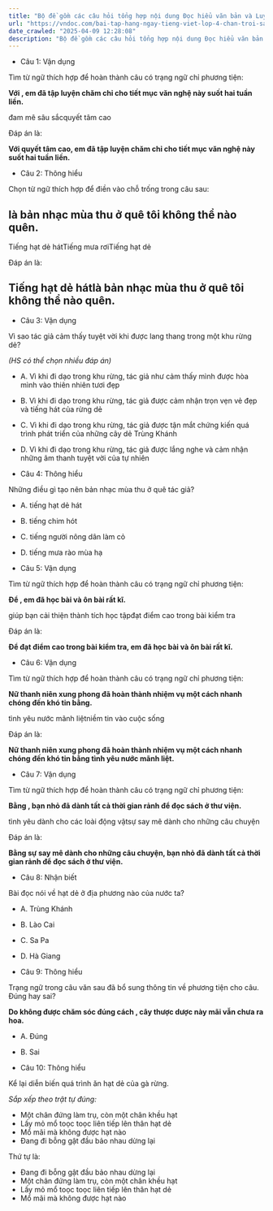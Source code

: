 ```yaml
---
title: "Bộ đề gồm các câu hỏi tổng hợp nội dung Đọc hiểu văn bản và Luyện từ và câu được học ở Tuần 33 trong chương trình Tiếng Việt lớp 4 Tập 2 Chân trời sáng tạo."
url: "https://vndoc.com/bai-tap-hang-ngay-tieng-viet-lop-4-chan-troi-sang-tao-tuan-33-thu-4-338532"
date_crawled: "2025-04-09 12:28:08"
description: "Bộ đề gồm các câu hỏi tổng hợp nội dung Đọc hiểu văn bản và Luyện từ và câu được học ở Tuần 33 trong chương trình Tiếng Việt lớp 4 Tập 2 Chân trời sáng tạo."
---
```


* Câu 1:  Vận dụng

Tìm từ ngữ thích hợp để hoàn thành câu có trạng ngữ chỉ phương tiện:

**Với , em đã tập luyện chăm chỉ cho tiết mục văn nghệ này suốt hai tuần liền.**

đam mê sâu sắcquyết tâm cao

Đáp án là:

**Với quyết tâm cao, em đã tập luyện chăm chỉ cho tiết mục văn nghệ này suốt hai tuần liền.**

* Câu 2:  Thông hiểu

Chọn từ ngữ thích hợp để điền vào chỗ trống trong câu sau:

**là bản nhạc mùa thu ở quê tôi không thể nào quên.**  
---  
  
Tiếng hạt dẻ hátTiếng mưa rơiTiếng hạt dẻ

Đáp án là:

Tiếng hạt dẻ hát**là bản nhạc mùa thu ở quê tôi không thể nào quên.**  
---  
  
* Câu 3:  Vận dụng

Vì sao tác giả cảm thấy tuyệt vời khi được lang thang trong một khu rừng dẻ?

_(HS có thể chọn nhiều đáp án)_

  * A. Vì khi đi dạo trong khu rừng, tác giả như cảm thấy mình được hòa mình vào thiên nhiên tươi đẹp 
  * B. Vì khi đi dạo trong khu rừng, tác giả được cảm nhận trọn vẹn vẻ đẹp và tiếng hát của rừng dẻ 
  * C. Vì khi đi dạo trong khu rừng, tác giả được tận mắt chứng kiến quá trình phát triển của những cây dẻ Trùng Khánh 
  * D. Vì khi đi dạo trong khu rừng, tác giả được lắng nghe và cảm nhận những âm thanh tuyệt vời của tự nhiên 



* Câu 4:  Thông hiểu

Những điều gì tạo nên bản nhạc mùa thu ở quê tác giả?

  * A. tiếng hạt dẻ hát 
  * B. tiếng chim hót 
  * C. tiếng người nông dân làm cỏ 
  * D. tiếng mưa rào mùa hạ 



* Câu 5:  Vận dụng

Tìm từ ngữ thích hợp để hoàn thành câu có trạng ngữ chỉ phương tiện:

**Để , em đã học bài và ôn bài rất kĩ.**

giúp bạn cải thiện thành tích học tậpđạt điểm cao trong bài kiểm tra

Đáp án là:

**Để đạt điểm cao trong bài kiểm tra, em đã học bài và ôn bài rất kĩ.**

* Câu 6:  Vận dụng

Tìm từ ngữ thích hợp để hoàn thành câu có trạng ngữ chỉ phương tiện:

**Nữ thanh niên xung phong đã hoàn thành nhiệm vụ một cách nhanh chóng đến khó tin bằng.**

tình yêu nước mãnh liệtniềm tin vào cuộc sống

Đáp án là:

**Nữ thanh niên xung phong đã hoàn thành nhiệm vụ một cách nhanh chóng đến khó tin bằng tình yêu nước mãnh liệt.**

* Câu 7:  Vận dụng

Tìm từ ngữ thích hợp để hoàn thành câu có trạng ngữ chỉ phương tiện:

**Bằng , bạn nhỏ đã dành tất cả thời gian rảnh để đọc sách ở thư viện.**

tình yêu dành cho các loài động vậtsự say mê dành cho những câu chuyện

Đáp án là:

**Bằng sự say mê dành cho những câu chuyện, bạn nhỏ đã dành tất cả thời gian rảnh để đọc sách ở thư viện.**

* Câu 8:  Nhận biết

Bài đọc nói về hạt dẻ ở địa phương nào của nước ta?

  * A. Trùng Khánh 
  * B. Lào Cai 
  * C. Sa Pa 
  * D. Hà Giang 



* Câu 9:  Thông hiểu

Trạng ngữ trong câu văn sau đã bổ sung thông tin về phương tiện cho câu. Đúng hay sai?

**Do không được chăm sóc đúng cách , cây thược dược này mãi vẫn chưa ra hoa.**

  * A. Đúng 
  * B. Sai 



* Câu 10:  Thông hiểu

Kể lại diễn biến quá trình ăn hạt dẻ của gà rừng.

_Sắp xếp theo trật tự đúng:_

  * Một chân đứng làm trụ, còn một chân khều hạt
  * Lấy mỏ mổ toọc toọc liên tiếp lên thân hạt dẻ
  * Mổ mãi mà không được hạt nào
  * Đang đi bỗng gật đầu bảo nhau dừng lại



Thứ tự là:

  * Đang đi bỗng gật đầu bảo nhau dừng lại
  * Một chân đứng làm trụ, còn một chân khều hạt
  * Lấy mỏ mổ toọc toọc liên tiếp lên thân hạt dẻ
  * Mổ mãi mà không được hạt nào


